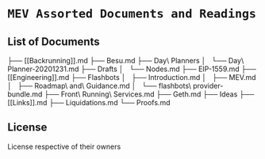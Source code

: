# `MEV Assorted Documents and Readings`

>

## List of Documents

├── [[Backrunning]].md
├── Besu.md
├── Day\ Planners
│   └── Day\ Planner-20201231.md
├── Drafts
│   └── Nodes.md
├── EIP-1559.md
├── [[Engineering]].md
├── Flashbots
│   ├── Introduction.md
│   ├── MEV.md
│   ├── Roadmap\ and\ Guidance.md
│   └── flashbots\ provider-bundle.md
├── Front\ Running\ Services.md
├── Geth.md
├── Ideas
├── [[Links]].md
├── Liquidations.md
└── Proofs.md

## License

License respective of their owners
